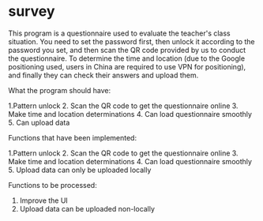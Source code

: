 # survey

This program is a questionnaire used to evaluate the teacher's class situation. You need to set the password first, then unlock it according to the password you set, and then scan the QR code provided by us to conduct the questionnaire. To determine the time and location (due to the Google positioning used, users in China are required to use VPN for positioning), and finally they can check their answers and upload them.

What the program should have:

  1.Pattern unlock
  2. Scan the QR code to get the questionnaire online
  3. Make time and location determinations
  4. Can load questionnaire smoothly
  5. Can upload data
  
Functions that have been implemented:

  1.Pattern unlock
  2. Scan the QR code to get the questionnaire online
  3. Make time and location determinations
  4. Can load questionnaire smoothly
  5. Upload data can only be uploaded locally
  
Functions to be processed:

  1. Improve the UI
  2. Upload data can be uploaded non-locally

